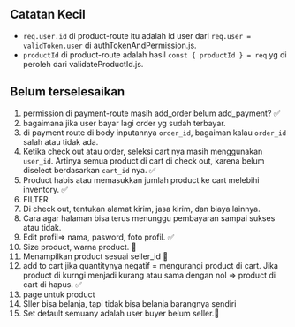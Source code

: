 ## Catatan Kecil

- `req.user.id` di product-route itu adalah id user dari `req.user = validToken.user` di authTokenAndPermission.js.
- `productId` di product-route adalah hasil `const { productId } = req` yg di peroleh dari validateProductId.js.


## Belum terselesaikan
1. permission di payment-route masih add_order belum add_payment? ✅
2. bagaimana jika user bayar lagi order yg sudah terbayar.
3. di payment route di body inputannya `order_id`, bagaiman kalau `order_id` salah atau tidak ada.
4. Ketika check out atau order, seleksi cart nya masih menggunakan `user_id`. Artinya semua product di cart di check out, karena belum diselect berdasarkan `cart_id` nya. ✅
5. Product habis atau memasukkan jumlah product ke cart melebihi inventory. ✅
6. FILTER
7. Di check out, tentukan alamat kirim, jasa kirim, dan biaya lainnya. 
8. Cara agar halaman bisa terus menunggu pembayaran sampai sukses atau tidak. 
9. Edit profil⇒ nama, pasword, foto profil. ✅
10. Size product, warna product. 👋
11. Menampilkan product sesuai seller_id 👋
12. add to cart jika quantitynya negatif = mengurangi product di cart. Jika product di kurngi menjadi kurang atau sama dengan nol => product di cart di hapus. ✅
13. page untuk product
14. Sller bisa belanja, tapi tidak bisa belanja barangnya sendiri
15. Set default semuany adalah user buyer belum seller.👋
